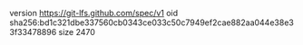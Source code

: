 version https://git-lfs.github.com/spec/v1
oid sha256:bd1c321dbe337560cb0343ce033c50c7949ef2cae882aa044e38e33f33478896
size 2470
